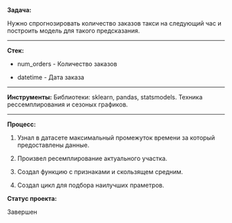 **Задача:**

Нужно спрогнозировать количество заказов такси на следующий час и построить модель для такого предсказания.
***
**Стек:**

- num_orders - Количество заказов

- datetime - Дата заказа

***
**Инструменты:**
Библиотеки: sklearn, pandas, statsmodels. Техника рессемплирования и сезоных графиков. 
***
**Процесс:**
1. Узнал в датасете максимальный промежуток времени за который предоставлены данные.

2. Произвел ресемплирование актуального участка. 

3. Создал функцию с признаками и скользящем средним.

4. Создал цикл для подбора наилучших праметров. 

**Статус проекта:**

Завершен
